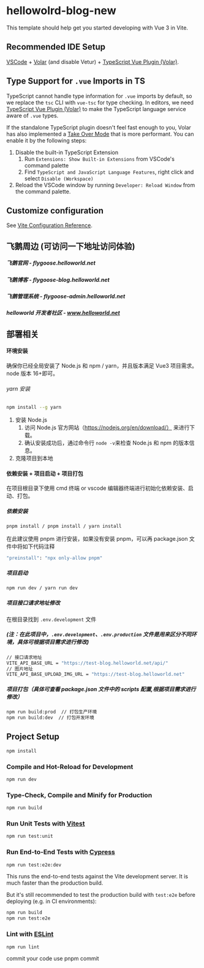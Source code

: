 # hellowolrd-blog-new

This template should help get you started developing with Vue 3 in Vite.

## Recommended IDE Setup

[VSCode](https://code.visualstudio.com/) + [Volar](https://marketplace.visualstudio.com/items?itemName=Vue.volar) (and disable Vetur) + [TypeScript Vue Plugin (Volar)](https://marketplace.visualstudio.com/items?itemName=Vue.vscode-typescript-vue-plugin).

## Type Support for `.vue` Imports in TS

TypeScript cannot handle type information for `.vue` imports by default, so we replace the `tsc` CLI with `vue-tsc` for type checking. In editors, we need [TypeScript Vue Plugin (Volar)](https://marketplace.visualstudio.com/items?itemName=Vue.vscode-typescript-vue-plugin) to make the TypeScript language service aware of `.vue` types.

If the standalone TypeScript plugin doesn't feel fast enough to you, Volar has also implemented a [Take Over Mode](https://github.com/johnsoncodehk/volar/discussions/471#discussioncomment-1361669) that is more performant. You can enable it by the following steps:

1. Disable the built-in TypeScript Extension
   1. Run `Extensions: Show Built-in Extensions` from VSCode's command palette
   2. Find `TypeScript and JavaScript Language Features`, right click and select `Disable (Workspace)`
2. Reload the VSCode window by running `Developer: Reload Window` from the command palette.

## Customize configuration

See [Vite Configuration Reference](https://vitejs.dev/config/).

## 飞鹅周边 (可访问一下地址访问体验)

##### 飞鹅官网 - flygoose.helloworld.net

##### 飞鹅博客 - flygoose-blog.helloworld.net

##### 飞鹅管理系统 - flygoose-admin.helloworld.net

##### helloworld 开发者社区 - www.helloworld.net

## 部署相关

#### 环境安装

确保你已经全局安装了 Node.js 和 npm / yarn，并且版本满足 Vue3 项目需求。node 版本 16+即可。

###### yarn 安装

```sh
npm install --g yarn
```

1. 安装 Node.js
   1. 访问 Node.js 官方网站（https://nodejs.org/en/download/） 来进行下载。
   2. 确认安装成功后，通过命令行 `node -v`来检查 Node.js 和 npm 的版本信息。
2. 克隆项目到本地

#### 依赖安装 + 项目启动 + 项目打包

在项目根目录下使用 cmd 终端 or vscode 编辑器终端进行初始化依赖安装、启动、打包。

##### 依赖安装

```sh
pnpm install / pnpm install / yarn install
```

在此建议使用 pnpm 进行安装，如果没有安装 pnpm，可以再 package.json 文件中将如下代码注释

```sh
"preinstall": "npx only-allow pnpm"
```

##### 项目启动

```sh
npm run dev / yarn run dev
```

##### 项目接口请求地址修改

在根目录找到 `.env.development` 文件

##### (注：在此项目中，`.env.development`、`.env.production` 文件是用来区分不同环境，具体可根据项目需求进行修改)

```sh
// 接口请求地址
VITE_API_BASE_URL = "https://test-blog.helloworld.net/api/"
// 图片地址
VITE_API_BASE_UPLOAD_IMG_URL = "https://test-blog.helloworld.net"
```

##### 项目打包（具体可查看 package.json 文件中的 scripts 配置,根据项目需求进行修改）

```sh
npm run build:prod  // 打包生产环境
npm run build:dev  // 打包开发环境
```

## Project Setup

```sh
npm install
```

### Compile and Hot-Reload for Development

```sh
npm run dev
```

### Type-Check, Compile and Minify for Production

```sh
npm run build
```

### Run Unit Tests with [Vitest](https://vitest.dev/)

```sh
npm run test:unit
```

### Run End-to-End Tests with [Cypress](https://www.cypress.io/)

```sh
npm run test:e2e:dev
```

This runs the end-to-end tests against the Vite development server.
It is much faster than the production build.

But it's still recommended to test the production build with `test:e2e` before deploying (e.g. in CI environments):

```sh
npm run build
npm run test:e2e
```

### Lint with [ESLint](https://eslint.org/)

```sh
npm run lint
```

commit your code use pnpm commit
